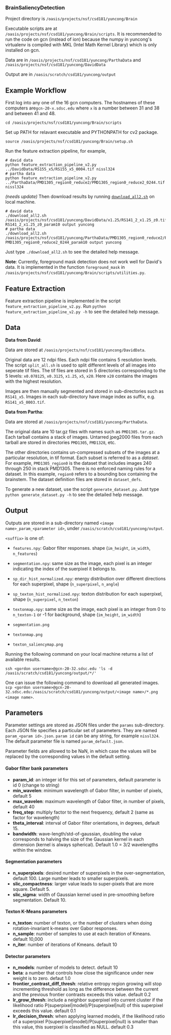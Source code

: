 ### BrainSaliencyDetection

Project directory is `/oasis/projects/nsf/csd181/yuncong/Brain`

Executable scripts are at `/oasis/projects/nsf/csd181/yuncong/Brain/scripts`. It is recommended to run the code on gcn (instead of ion) because the numpy in yuncong's virtualenv is compiled with MKL (Intel Math Kernel Library) which is only installed on gcn.

Data are in `/oasis/projects/nsf/csd181/yuncong/ParthaData` and `/oasis/projects/nsf/csd181/yuncong/DavidData`

Output are in `/oasis/scratch/csd181/yuncong/output`

Example Workflow
-----

First log into any one of the 16 gcn computers. The hostnames of these computers are`gcn-20-x.sdsc.edu` where `x` is a number between 31 and 38 and between 41 and 48.

```shell
cd /oasis/projects/nsf/csd181/yuncong/Brain/scripts
```
Set up PATH for relavant executable and PYTHONPATH for cv2 package.
```shell
source /oasis/projects/nsf/csd181/yuncong/Brain/setup.sh
```

Run the feature extraction pipeline, for example,
```shell
# david data
python feature_extraction_pipeline_v2.py ../DavidData/RS155_x5/RS155_x5_0004.tif nissl324
# partha data
python feature_extraction_pipeline_v2.py ../ParthaData/PMD1305_region0_reduce2/PMD1305_region0_reduce2_0244.tif nissl324
```



*(needs update)* Then download results by running [`download_all2.sh`](https://gist.github.com/mistycheney/d92009bbb14b2951977d) on local machine.
```shell
# david data
./download_all2.sh /oasis/projects/nsf/csd181/yuncong/DavidData/x1.25/RS141_2_x1.25_z0.tif RS141_2_x1.25_z0_param10 output yuncong
# partha data
./download_all2.sh /oasis/projects/nsf/csd181/yuncong/ParthaData/PMD1305_region0_reduce2/PMD1305_region0_reduce2_0244.tif PMD1305_region0_reduce2_0244_param10 output yuncong
```
Just type `./download_all2.sh` to see the detailed help message.


**Note**: Currently, foreground mask detection does not work well for David's data. It is implemented in the function `foreground_mask` in `/oasis/projects/nsf/csd181/yuncong/Brain/scripts/utilities.py`.


Feature Extraction
-----

Feature extraction pipeline is implemented in the script `feature_extraction_pipeline_v2.py`.
Run `python feature_extraction_pipeline_v2.py -h` to see the detailed help message.


Data
----
**Data from David**: 

Data are stored at `/oasis/projects/nsf/csd181/yuncong/DavidData`.

Original data are 12 ndpi files. Each ndpi file contains 5 resolution levels. The script `split_all.sh` is used to split different levels of all images into seperate tif files. The tif files are stored in 5 directories corresponding to the 5 levels: `x0.078125`, `x0.3125`, `x1.25`, `x5`, `x20`. Here `x20` contains the images with the highest resolution.

Images are then manually segmented and stored in sub-directories such as `RS141_x5`. Images in each sub-directory have image index as suffix, e.g. `RS141_x5_0003.tif`.


**Data from Partha**:

Data are stored at `/oasis/projects/nsf/csd181/yuncong/ParthaData`.

The original data are 10 tar.gz files with names such as `PMD1305.tar.gz`. Each tarball contains a stack of images. Untarred jpeg2000 files from each tarball are stored in directories `PMD1305`, `PMD1328`, etc.

The other directories contains un-compressed subsets of the images at a particular resolution, in tif format. Each subset is referred to as a *dataset*. For example, `PMD1305_region0` is the dataset that includes images 240 through 250 in stack PMD1305. There is no enforced naming rules for a dataset. In this example, `region0` refers to a bounding box containing the brainstem. The dataset definition files are stored in `dataset_defs`.

To generate a new dataset, use the script `generate_dataset.py`. Just type `python generate_dataset.py -h` to see the detailed help message.

Output
-----

Outputs are stored in a sub-directory named `<image name>_param_<parameter id>`, under `/oasis/scratch/csd181/yuncong/output`.

`<suffix>` is one of:
* `features.npy`: Gabor filter responses. shape (`im_height`, `im_width`, `n_features`)
* `segmentation.npy`: same size as the image, each pixel is an integer indicating the index of the suerpixel it belongs to.
* `sp_dir_hist_normalized.npy`: energy distribution over different directions for each superpixel, shape (`n_superpixel`, `n_angle`)
* `sp_texton_hist_normalized.npy`: texton distribution for each superpixel, shape (`n_superpixel`, `n_texton`)
* `textonmap.npy`: same size as the image, each pixel is an integer from 0 to `n_texton-1` or -1 for background, shape (`im_height`, `im_width`)

* `segmentation.png`
* `textonmap.png`
* `texton_saliencymap.png`


Running the following command on your local machine returns a list of available results.
```shell
ssh <gordon username>@gcn-20-32.sdsc.edu 'ls -d /oasis/scratch/csd181/yuncong/output/*/'
``` 

One can issue the following command to download all generated images.
`scp <gordon username>@gcn-20-32.sdsc.edu:/oasis/scratch/csd181/yuncong/output/<image name>/*.png <image name>`.



<a name="param"></a> Parameters
-----

Parameter settings are stored as JSON files under the `params` sub-directory. Each JSON file specifies a particular set of parameters. They are named `param_<param id>.json`. `param id` can be any string, for example `nissl324`. The default parameter file is named `param_default.json`.

Parameter fields are allowed to be NaN, in which case the values will be replaced by the corresponding values in the default setting.

#### Gabor filter bank parameters ##
* **param_id**: an integer id for this set of parameters, default parameter is id 0 (change to string)
* **min_wavelen**: minimum wavelength of Gabor filter, in number of pixels, default 5
* **max_wavelen**: maximum wavelength of Gabor filter, in number of pixels, default 40
* **freq_step**: multiply factor to the next frequency, default 2 (same as factor for wavelength)
* **theta_interval**: interval of Gabor filter orientations, in degrees, default 15.
* **bandwidth**: wave-length/std-of-gaussian, doubling the value corresponds to halving the size of the Gaussian kernel in each dimension (kernel is always spherical). Default 1.0 = 3/2 wavelengths within the window.

#### Segmentation parameters ##
* **n_superpixels**: desired number of superpixels in the over-segmentation, default 100. Large number leads to smaller superpixels.
* **slic_compactness**: larger value leads to super-pixels that are more square. Default 5.
* **slic_sigma**: width of Gaussian kernel used in pre-smoothing before segmentation. Default 10.

#### Texton K-Means parameters ##
* **n_texton**: number of texton, or the number of clusters when doing rotation-invariant k-means over Gabor responses.
* **n_sample**: number of samples to use at each iteration of Kmeans. default 10,000 
* **n_iter**: number of iterations of Kmeans. default 10

#### Detector parameters ##
* **n_models**: number of models to detect. default 10
* **beta**: a number that controls how close the significance under new weight is to zero. defaut 1.0
* **frontier_contrast_diff_thresh**: relative entropy region growing will stop incrementing threshold as long as the difference between the current and the previous frontier contrasts exceeds this value. default 0.2
* **lr_grow_thresh**: include a neighbor superpixel into current cluster if the likelihood ratio P(superpixel|model)/P(superpixel|null) of this superpixel exceeds this value. default 0.1
* **lr_decision_thresh**: when applying learned models, if the likelihood ratio of a superpixel P(superpixel|model)/P(superpixel|null) is smaller than this value, this suerpixel is classified as NULL. default 0.3
 

